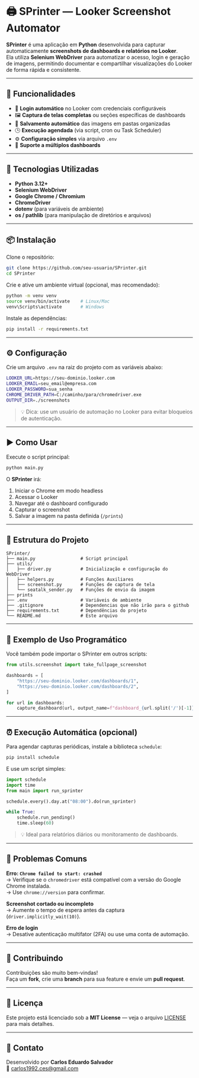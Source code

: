 # 🖨️ SPrinter — Looker Screenshot Automator

**SPrinter** é uma aplicação em **Python** desenvolvida para capturar automaticamente **screenshots de dashboards e relatórios no Looker**.  
Ela utiliza **Selenium WebDriver** para automatizar o acesso, login e geração de imagens, permitindo documentar e compartilhar visualizações do Looker de forma rápida e consistente.

---

## 🚀 Funcionalidades

- 🔐 **Login automático** no Looker com credenciais configuráveis  
- 🖼️ **Captura de telas completas** ou seções específicas de dashboards  
- 📁 **Salvamento automático** das imagens em pastas organizadas  
- 🕒 **Execução agendada** (via script, cron ou Task Scheduler)  
- ⚙️ **Configuração simples** via arquivo `.env`  
- 🧩 **Suporte a múltiplos dashboards**  

---

## 🧠 Tecnologias Utilizadas

- **Python 3.12+**  
- **Selenium WebDriver**  
- **Google Chrome / Chromium**  
- **ChromeDriver**  
- **dotenv** (para variáveis de ambiente)  
- **os / pathlib** (para manipulação de diretórios e arquivos)

---

## 📦 Instalação

Clone o repositório:

```bash
git clone https://github.com/seu-usuario/SPrinter.git
cd SPrinter
```

Crie e ative um ambiente virtual (opcional, mas recomendado):

```bash
python -m venv venv
source venv/bin/activate    # Linux/Mac
venv\Scripts\activate       # Windows
```

Instale as dependências:

```bash
pip install -r requirements.txt
```

---

## ⚙️ Configuração

Crie um arquivo `.env` na raiz do projeto com as variáveis abaixo:

```bash
LOOKER_URL=https://seu-dominio.looker.com
LOOKER_EMAIL=seu_email@empresa.com
LOOKER_PASSWORD=sua_senha
CHROME_DRIVER_PATH=C:/caminho/para/chromedriver.exe
OUTPUT_DIR=./screenshots
```

> 💡 Dica: use um usuário de automação no Looker para evitar bloqueios de autenticação.

---

## ▶️ Como Usar

Execute o script principal:

```bash
python main.py
```

O **SPrinter** irá:
1. Iniciar o Chrome em modo headless  
2. Acessar o Looker  
3. Navegar até o dashboard configurado  
4. Capturar o screenshot  
5. Salvar a imagem na pasta definida (`/prints`)  

---

## 📁 Estrutura do Projeto

```
SPrinter/
├── main.py                 # Script principal
├── utils/
│   ├── driver.py           # Inicialização e configuração do WebDriver
│   ├── helpers.py          # Funções Auxiliares
│   ├── screenshot.py       # Funções de captura de tela
│   └── seatalk_sender.py   # Funções de envio da imagem
├── prints                  
├── .env                    # Variáveis de ambiente
├── .gitignore              # Dependencias que não irão para o github
├── requirements.txt        # Dependências do projeto
└── README.md               # Este arquivo
```

---

## 🧩 Exemplo de Uso Programático

Você também pode importar o SPrinter em outros scripts:

```python
from utils.screenshot import take_fullpage_screenshot

dashboards = [
    "https://seu-dominio.looker.com/dashboards/1",
    "https://seu-dominio.looker.com/dashboards/2",
]

for url in dashboards:
    capture_dashboard(url, output_name=f"dashboard_{url.split('/')[-1]}.png")
```

---

## ⏰ Execução Automática (opcional)

Para agendar capturas periódicas, instale a biblioteca `schedule`:

```bash
pip install schedule
```

E use um script simples:

```python
import schedule
import time
from main import run_sprinter

schedule.every().day.at("08:00").do(run_sprinter)

while True:
    schedule.run_pending()
    time.sleep(60)
```

> 💡 Ideal para relatórios diários ou monitoramento de dashboards.

---

## 🧰 Problemas Comuns

**Erro: `Chrome failed to start: crashed`**  
→ Verifique se o `chromedriver` está compatível com a versão do Google Chrome instalada.  
→ Use `chrome://version` para confirmar.  

**Screenshot cortado ou incompleto**  
→ Aumente o tempo de espera antes da captura (`driver.implicitly_wait(10)`).  

**Erro de login**  
→ Desative autenticação multifator (2FA) ou use uma conta de automação.  

---

## 🤝 Contribuindo

Contribuições são muito bem-vindas!  
Faça um **fork**, crie uma **branch** para sua feature e envie um **pull request**.

---

## 📄 Licença

Este projeto está licenciado sob a **MIT License** — veja o arquivo [LICENSE](LICENSE) para mais detalhes.

---

## 💬 Contato

Desenvolvido por **Carlos Eduardo Salvador**  
📧 [carlos1992.ces@gmail.com](mailto:carlos1992.ces@gmail.com)
